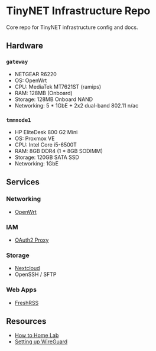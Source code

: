 # TinyNET Infrastructure Repo

Core repo for TinyNET infrastructure config and docs.

## Hardware

### `gateway`

- NETGEAR R6220
- OS: OpenWrt
- CPU: MediaTek MT7621ST (ramips)
- RAM: 128MB (Onboard)
- Storage: 128MB Onboard NAND
- Networking: 5 * 1GbE + 2x2 dual-band 802.11 n/ac

### `tmmnode1`

- HP EliteDesk 800 G2 Mini
- OS: Proxmox VE
- CPU: Intel Core i5-6500T
- RAM: 8GB DDR4 (1 * 8GB SODIMM)
- Storage: 120GB SATA SSD
- Networking: 1GbE

## Services

### Networking

- [OpenWrt](https://openwrt.org/)

### IAM

- [OAuth2 Proxy](https://oauth2-proxy.github.io/oauth2-proxy/)

### Storage

- [Nextcloud](https://nextcloud.com/)
- OpenSSH / SFTP

### Web Apps

- [FreshRSS](https://freshrss.org/)

## Resources

- [How to Home Lab](https://www.dlford.io/tag/how-to-home-lab-series/)
- [Setting up WireGuard](https://linuxize.com/post/how-to-set-up-wireguard-vpn-on-ubuntu-20-04/)
